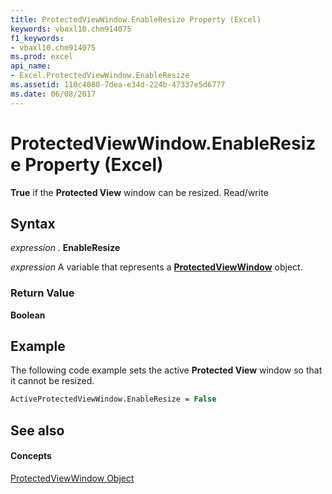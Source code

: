 ```yaml
---
title: ProtectedViewWindow.EnableResize Property (Excel)
keywords: vbaxl10.chm914075
f1_keywords:
- vbaxl10.chm914075
ms.prod: excel
api_name:
- Excel.ProtectedViewWindow.EnableResize
ms.assetid: 110c4080-7dea-e34d-224b-47337e5d6777
ms.date: 06/08/2017
---
```



# ProtectedViewWindow.EnableResize Property (Excel)

 **True** if the **Protected View** window can be resized. Read/write


## Syntax

 _expression_ . **EnableResize**

 _expression_ A variable that represents a **[ProtectedViewWindow](Excel.ProtectedViewWindow.md)** object.


### Return Value

 **Boolean**


## Example

The following code example sets the active  **Protected View** window so that it cannot be resized.


```vb
ActiveProtectedViewWindow.EnableResize = False
```


## See also


#### Concepts


[ProtectedViewWindow Object](Excel.ProtectedViewWindow.md)

